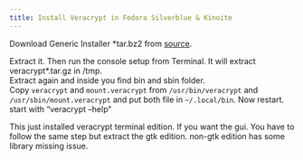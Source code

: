 ```yaml
---
title: Install Veracrypt in Fedora Silverblue & Kinoite
---
```


Download Generic Installer *tar.bz2 from [source](https://www.veracrypt.fr/en/Downloads.html "source").  

Extract it. 
Then run the console setup from Terminal. It will extract veracrypt*.tar.gz in /tmp.  
Extract again and inside you find bin and sbin folder.  
Copy `veracrypt` and `mount.veracrypt` from `/usr/bin/veracrypt` and `/usr/sbin/mount.veracrypt` and put both file in `~/.local/bin`. Now restart.  
start with “veracrypt –help”  

This just installed veracrypt terminal edition. If you want the gui. You have to follow the same step but extract the gtk edition. non-gtk edition has some library missing issue.
